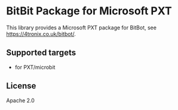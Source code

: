 # BitBit Package for Microsoft PXT

This library provides a Microsoft PXT package for BitBot, see
https://4tronix.co.uk/bitbot/.

## Supported targets

* for PXT/microbit

## License

Apache 2.0
